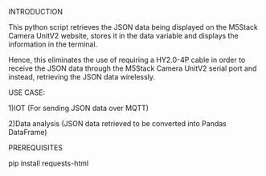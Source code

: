 INTRODUCTION

This python script retrieves the JSON data being displayed on the M5Stack Camera UnitV2 website, stores it in the data variable and displays the information in the terminal. 

Hence, this eliminates the use of requiring a HY2.0-4P cable in order to receive the JSON data through the M5Stack Camera UnitV2 serial port and instead, retrieving the JSON data wirelessly.

USE CASE:

1)IOT (For sending JSON data over MQTT)

2)Data analysis (JSON data retrieved to be converted into Pandas DataFrame)

PREREQUISITES

pip install requests-html
